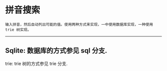 拼音搜索
=====================

    输入拼音，然后自动列出可能的值。使用两种方式来实现，一中使用数据库实现，一种使用 trie 树实现。
----------------------

Sqlite:
    数据库的方式参见 sql 分支.
----------------------

trie:
    trie 树的方式参见 trie 分支.
